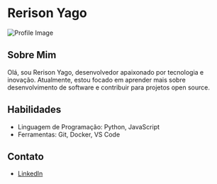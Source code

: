 # Rerison Yago

![Profile Image](https://avatars.githubusercontent.com/u/00000000?v=4)

## Sobre Mim
Olá, sou Rerison Yago, desenvolvedor apaixonado por tecnologia e inovação. Atualmente, estou focado em aprender mais sobre desenvolvimento de software e contribuir para projetos open source.

## Habilidades
- Linguagem de Programação: Python, JavaScript
- Ferramentas: Git, Docker, VS Code

## Contato
- [LinkedIn](https://www.linkedin.com/in/rerison-yago-olivo)
